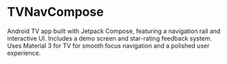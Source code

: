 # TVNavCompose
Android TV app built with Jetpack Compose, featuring a navigation rail and interactive UI. Includes a demo screen and star-rating feedback system. Uses Material 3 for TV for smooth focus navigation and a polished user experience.
